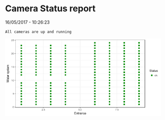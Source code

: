 Camera Status report
================
16/05/2017 - 10:26:23

    All cameras are up and running

![](camreport_files/figure-markdown_github/unnamed-chunk-2-1.png)

